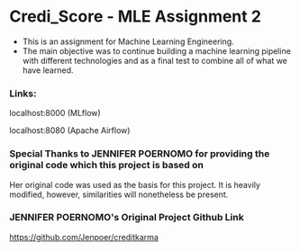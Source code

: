 # Credi_Score - MLE Assignment 2
- This is an assignment for Machine Learning Engineering.
- The main objective was to continue building a machine learning pipeline with different technologies and as a final test to combine all of what we have learned.

### Links:
<p>localhost:8000 (MLflow)</p>
<p>localhost:8080 (Apache Airflow) </p>

### Special Thanks to JENNIFER POERNOMO for providing the original code which this project is based on
<p> Her original code was used as the basis for this project. It is heavily modified, however, similarities will nonetheless be present.</p>

### JENNIFER POERNOMO's Original Project Github Link
https://github.com/Jenpoer/creditkarma
